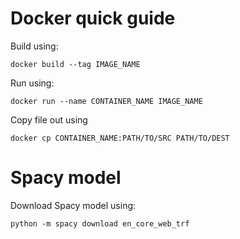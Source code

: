 # Docker quick guide

Build using:

```console
docker build --tag IMAGE_NAME
```

Run using:

```console
docker run --name CONTAINER_NAME IMAGE_NAME
```

Copy file out using

```console
docker cp CONTAINER_NAME:PATH/TO/SRC PATH/TO/DEST
```


# Spacy model
Download Spacy model using:
```
python -m spacy download en_core_web_trf
```
